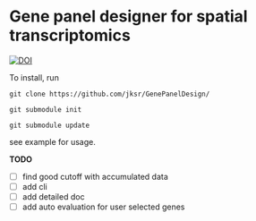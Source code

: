 # Gene panel designer for spatial transcriptomics

[![DOI](https://zenodo.org/badge/DOI/10.5281/zenodo.7869178.svg)](https://doi.org/10.5281/zenodo.7869178)

To install, run

```git clone https://github.com/jksr/GenePanelDesign/```

```git submodule init```

```git submodule update```


see example for usage.

**TODO**
- [ ] find good cutoff with accumulated data
- [ ] add cli
- [ ] add detailed doc
- [ ] add auto evaluation for user selected genes

